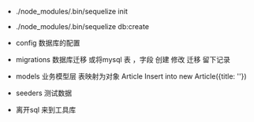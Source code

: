 - ./node_modules/.bin/sequelize init
- ./node_modules/.bin/sequelize db:create

- config 数据库的配置
- migrations 数据库迁移 或将mysql 表 ，字段 创建 修改 迁移 留下记录
- models 业务模型层 表映射为对象 Article Insert into         new Article({title: ''})
- seeders  测试数据 

- 离开sql 来到工具库